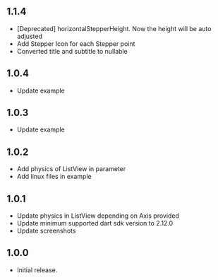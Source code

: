 ## 1.1.4
* [Deprecated] horizontalStepperHeight. Now the height will be auto adjusted
* Add Stepper Icon for each Stepper point
* Converted title and subtitle to nullable

## 1.0.4
* Update example

## 1.0.3
* Update example

## 1.0.2
* Add physics of ListView in parameter
* Add linux files in example

## 1.0.1
* Update physics in ListView depending on Axis provided
* Update minimum supported dart sdk version to 2.12.0
* Update screenshots

## 1.0.0
* Initial release.

